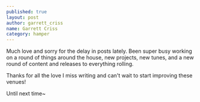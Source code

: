 ```yaml
---
published: true
layout: post
author: garrett_criss
name: Garrett Criss
category: hamper
---
```




Much love and sorry for the delay in posts lately. Been super busy working on a round of things around the house, new projects, new tunes, and a new round of content and releases to everything rolling. 

Thanks for all the love I miss writing and can't wait to start improving these venues!

Until next time~
